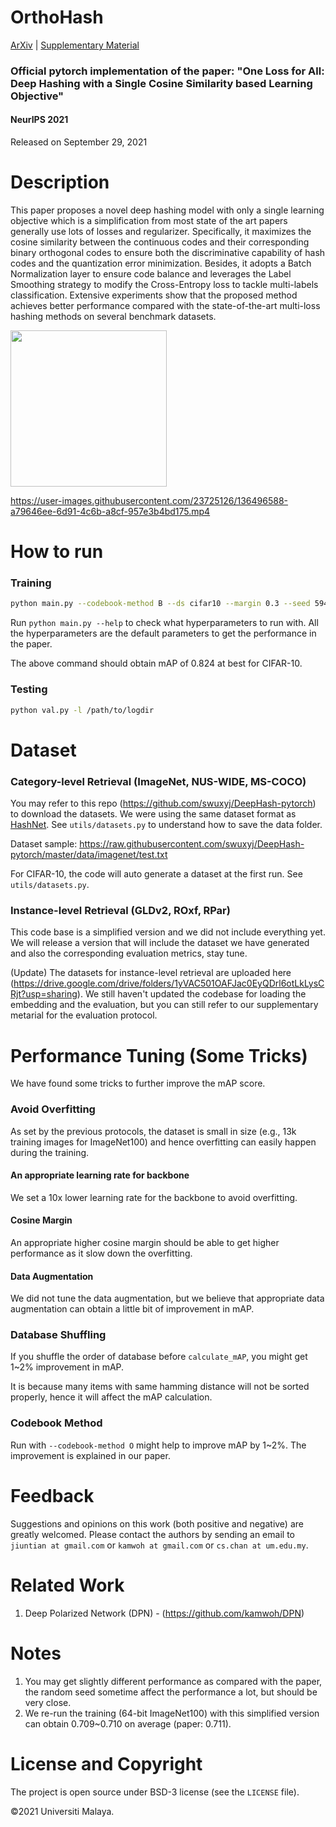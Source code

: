# OrthoHash

[ArXiv](https://arxiv.org/abs/2109.14449) | <a href="https://github.com/kamwoh/orthohash/blob/main/docs/suppmat.pdf">Supplementary Material</a>

### Official pytorch implementation of the paper: "One Loss for All: Deep Hashing with a Single Cosine Similarity based Learning Objective"

#### NeurIPS 2021

Released on September 29, 2021

# Description

This paper proposes a novel deep hashing model with only a single learning objective which is a simplification from most state of the art papers generally use lots of losses and regularizer. Specifically, it maximizes the cosine similarity between the continuous codes and their corresponding binary orthogonal codes to ensure both the discriminative capability of hash codes and the quantization error minimization. Besides, it adopts a Batch Normalization layer to ensure code balance and leverages the Label Smoothing strategy to modify the Cross-Entropy loss to tackle multi-labels classification. Extensive experiments show that the proposed method achieves better performance compared with the state-of-the-art multi-loss hashing methods on several benchmark datasets.

[comment]: <> (![animation]&#40;static/orthohash_animation.gif&#41;)

<img src="https://github.com/kamwoh/orthohash/blob/main/static/orthohash_animation.gif?raw=true" width="250" height="250" />

https://user-images.githubusercontent.com/23725126/136496588-a79646ee-6d91-4c6b-a8cf-957e3b4bd175.mp4



# How to run

### Training
```bash
python main.py --codebook-method B --ds cifar10 --margin 0.3 --seed 59495
```

Run `python main.py --help` to check what hyperparameters to run with. All the hyperparameters are the default parameters to get the performance in the paper.

The above command should obtain mAP of 0.824 at best for CIFAR-10. 

### Testing

```bash
python val.py -l /path/to/logdir
```

# Dataset

### Category-level Retrieval (ImageNet, NUS-WIDE, MS-COCO)

You may refer to this repo (https://github.com/swuxyj/DeepHash-pytorch) to download the datasets. We were using the same dataset format as [HashNet](https://github.com/thuml/HashNet). See `utils/datasets.py` to understand how to save the data folder.

Dataset sample: https://raw.githubusercontent.com/swuxyj/DeepHash-pytorch/master/data/imagenet/test.txt

For CIFAR-10, the code will auto generate a dataset at the first run. See `utils/datasets.py`.

### Instance-level Retrieval (GLDv2, ROxf, RPar)

This code base is a simplified version and we did not include everything yet. We will release a version that will include the dataset we have generated and also the corresponding evaluation metrics, stay tune.

(Update) The datasets for instance-level retrieval are uploaded here (https://drive.google.com/drive/folders/1yVAC501OAFJac0EyQDrl6otLkLysCRjt?usp=sharing). We still haven't updated the codebase for loading the embedding and the evaluation, but you can still refer to our supplementary metarial for the evaluation protocol.

# Performance Tuning (Some Tricks)

We have found some tricks to further improve the mAP score.  

### Avoid Overfitting

As set by the previous protocols, the dataset is small in size (e.g., 13k training images for ImageNet100) and hence overfitting can easily happen during the training. 

#### An appropriate learning rate for backbone

We set a 10x lower learning rate for the backbone to avoid overfitting.

#### Cosine Margin

An appropriate higher cosine margin should be able to get higher performance as it slow down the overfitting. 

#### Data Augmentation

We did not tune the data augmentation, but we believe that appropriate data augmentation can obtain a little bit of improvement in mAP.

### Database Shuffling

If you shuffle the order of database before `calculate_mAP`, you might get 1~2% improvement in mAP.

It is because many items with same hamming distance will not be sorted properly, hence it will affect the mAP calculation.

### Codebook Method

Run with `--codebook-method O` might help to improve mAP by 1~2%. The improvement is explained in our paper. 

# Feedback

Suggestions and opinions on this work (both positive and negative) are greatly welcomed. Please contact the authors by sending an email to `jiuntian at gmail.com` or `kamwoh at gmail.com` or `cs.chan at um.edu.my`.

# Related Work

1. Deep Polarized Network (DPN) - (https://github.com/kamwoh/DPN)

# Notes

1. You may get slightly different performance as compared with the paper, the random seed sometime affect the performance a lot, but should be very close.
2. We re-run the training (64-bit ImageNet100) with this simplified version can obtain 0.709~0.710 on average (paper: 0.711).

# License and Copyright

The project is open source under BSD-3 license (see the `LICENSE` file).

©2021 Universiti Malaya.
